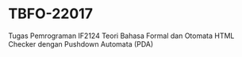 # TBFO-22017
Tugas Pemrograman IF2124 Teori Bahasa Formal dan Otomata HTML Checker dengan Pushdown Automata (PDA) 
